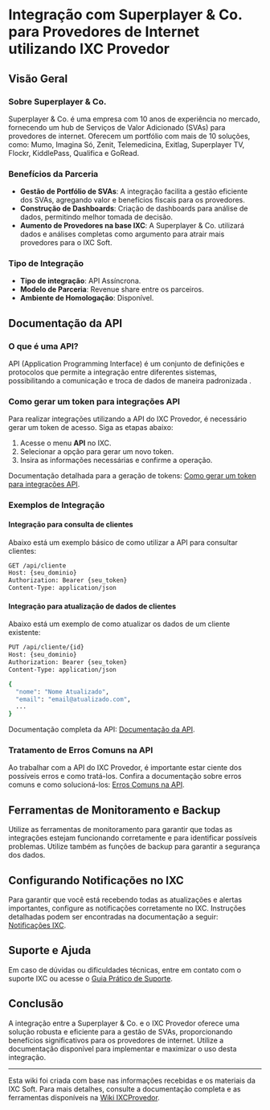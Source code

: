 # Integração com Superplayer & Co. para Provedores de Internet utilizando IXC Provedor

## Visão Geral

### Sobre Superplayer & Co.
Superplayer & Co. é uma empresa com 10 anos de experiência no mercado, fornecendo um hub de Serviços de Valor Adicionado (SVAs) para provedores de internet. Oferecem um portfólio com mais de 10 soluções, como: Mumo, Imagina Só, Zenit, Telemedicina, Exitlag, Superplayer TV, Flockr, KiddlePass, Qualifica e GoRead.

### Benefícios da Parceria
- **Gestão de Portfólio de SVAs**: A integração facilita a gestão eficiente dos SVAs, agregando valor e benefícios fiscais para os provedores.
- **Construção de Dashboards**: Criação de dashboards para análise de dados, permitindo melhor tomada de decisão.
- **Aumento de Provedores na base IXC**: A Superplayer & Co. utilizará dados e análises completas como argumento para atrair mais provedores para o IXC Soft.

### Tipo de Integração
- **Tipo de integração**: API Assíncrona.
- **Modelo de Parceria**: Revenue share entre os parceiros.
- **Ambiente de Homologação**: Disponível.

## Documentação da API

### O que é uma API?
API (Application Programming Interface) é um conjunto de definições e protocolos que permite a integração entre diferentes sistemas, possibilitando a comunicação e troca de dados de maneira padronizada .

### Como gerar um token para integrações API
Para realizar integrações utilizando a API do IXC Provedor, é necessário gerar um token de acesso. Siga as etapas abaixo:

1. Acesse o menu **API** no IXC.
2. Selecionar a opção para gerar um novo token.
3. Insira as informações necessárias e confirme a operação.

Documentação detalhada para a geração de tokens: [Como gerar um token para integrações API](https://wiki.ixcsoft.com.br/pt-br/API/como_gerar_um_token_para_integra%C3%A7%C3%B5es_API).

### Exemplos de Integração

#### Integração para consulta de clientes
Abaixo está um exemplo básico de como utilizar a API para consultar clientes:

```bash
GET /api/cliente
Host: {seu_dominio}
Authorization: Bearer {seu_token}
Content-Type: application/json
```

#### Integração para atualização de dados de clientes
Abaixo está um exemplo de como atualizar os dados de um cliente existente:

```bash
PUT /api/cliente/{id}
Host: {seu_dominio}
Authorization: Bearer {seu_token}
Content-Type: application/json

{
  "nome": "Nome Atualizado",
  "email": "email@atualizado.com",
  ...
}
```

Documentação completa da API: [Documentação da API](https://wiki.ixcsoft.com.br/pt-br/API/Documenta%C3%A7%C3%A3o_API).

### Tratamento de Erros Comuns na API
Ao trabalhar com a API do IXC Provedor, é importante estar ciente dos possíveis erros e como tratá-los. Confira a documentação sobre erros comuns e como solucioná-los: [Erros Comuns na API](https://wiki.ixcsoft.com.br/pt-br/API/erros_comuns_API).

## Ferramentas de Monitoramento e Backup
Utilize as ferramentas de monitoramento para garantir que todas as integrações estejam funcionando corretamente e para identificar possíveis problemas. Utilize também as funções de backup para garantir a segurança dos dados.

## Configurando Notificações no IXC
Para garantir que você está recebendo todas as atualizações e alertas importantes, configure as notificações corretamente no IXC. Instruções detalhadas podem ser encontradas na documentação a seguir: [Notificações IXC](https://wiki.ixcsoft.com.br/pt-br/central_notificacoes).

## Suporte e Ajuda
Em caso de dúvidas ou dificuldades técnicas, entre em contato com o suporte IXC ou acesse o [Guia Prático de Suporte](https://wiki.ixcsoft.com.br/pt-br/Guia_Pratico_de_Suporte).

## Conclusão
A integração entre a Superplayer & Co. e o IXC Provedor oferece uma solução robusta e eficiente para a gestão de SVAs, proporcionando benefícios significativos para os provedores de internet. Utilize a documentação disponível para implementar e maximizar o uso desta integração.

---

Esta wiki foi criada com base nas informações recebidas e os materiais da IXC Soft. Para mais detalhes, consulte a documentação completa e as ferramentas disponíveis na [Wiki IXCProvedor](https://wiki.ixcsoft.com.br/pt-br/home).